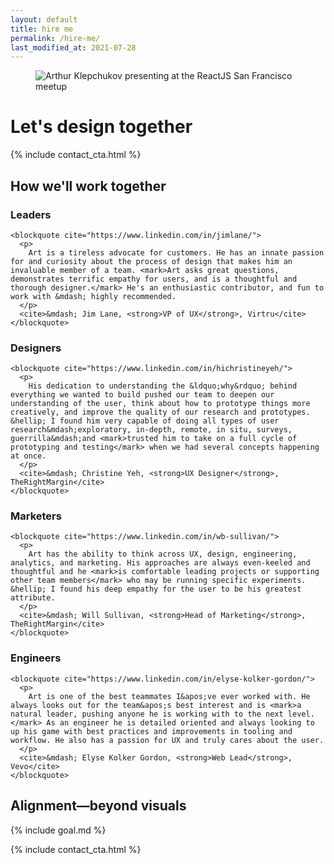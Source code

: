 ```yaml
---
layout: default
title: hire me
permalink: /hire-me/
last_modified_at: 2021-07-28
---
```


<figure class="full-width" style="max-height: 350px;">
  <img
    src="{{ site.url }}/assets/art-presenting-slim.jpg"
    alt="Arthur Klepchukov presenting at the ReactJS San Francisco meetup"
  />
</figure>

# Let's design together

{% include contact_cta.html %}





<article>

  <h2>How we'll work together</h2>

  <section class="testimonial">
    <h3>Leaders</h3>

    <blockquote cite="https://www.linkedin.com/in/jimlane/">
      <p>
        Art is a tireless advocate for customers. He has an innate passion for and curiosity about the process of design that makes him an invaluable member of a team. <mark>Art asks great questions, demonstrates terrific empathy for users, and is a thoughtful and thorough designer.</mark> He's an enthusiastic contributor, and fun to work with &mdash; highly recommended.
      </p>
      <cite>&mdash; Jim Lane, <strong>VP of UX</strong>, Virtru</cite>
    </blockquote>
  </section>





  <section class="testimonial">
    <h3>Designers</h3>

    <blockquote cite="https://www.linkedin.com/in/hichristineyeh/">
      <p>
        His dedication to understanding the &ldquo;why&rdquo; behind everything we wanted to build pushed our team to deepen our understanding of the user, think about how to prototype things more creatively, and improve the quality of our research and prototypes. &hellip; I found him very capable of doing all types of user research&mdash;exploratory, in-depth, remote, in situ, surveys, guerrilla&mdash;and <mark>trusted him to take on a full cycle of prototyping and testing</mark> when we had several concepts happening at once.
      </p>
      <cite>&mdash; Christine Yeh, <strong>UX Designer</strong>, TheRightMargin</cite>
    </blockquote>
  </section>





  <section class="testimonial">
    <h3>Marketers</h3>

    <blockquote cite="https://www.linkedin.com/in/wb-sullivan/">
      <p>
        Art has the ability to think across UX, design, engineering, analytics, and marketing. His approaches are always even-keeled and thoughtful and he <mark>is comfortable leading projects or supporting other team members</mark> who may be running specific experiments. &hellip; I found his deep empathy for the user to be his greatest attribute.
      </p>
      <cite>&mdash; Will Sullivan, <strong>Head of Marketing</strong>, TheRightMargin</cite>
    </blockquote>
  </section>





  <section class="testimonial">
    <h3>Engineers</h3>

    <blockquote cite="https://www.linkedin.com/in/elyse-kolker-gordon/">
      <p>
        Art is one of the best teammates I&apos;ve ever worked with. He always looks out for the team&apos;s best interest and is <mark>a natural leader, pushing anyone he is working with to the next level.</mark> As an engineer he is detailed oriented and always looking to up his game with best practices and improvements in tooling and workflow. He also has a passion for UX and truly cares about the user.
      </p>
      <cite>&mdash; Elyse Kolker Gordon, <strong>Web Lead</strong>, Vevo</cite>
    </blockquote>
  </section>

</article>





## Alignment—beyond visuals

{% include goal.md %}





{% include contact_cta.html %}
